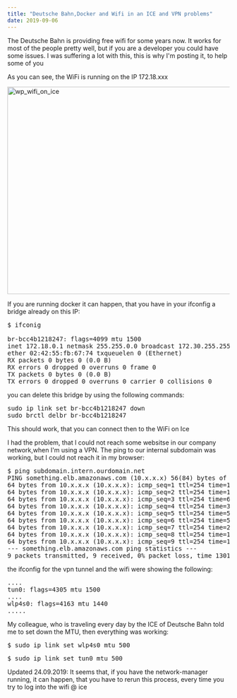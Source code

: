 ```yaml
---
title: "Deutsche Bahn,Docker and Wifi in an ICE and VPN problems"
date: 2019-09-06
---
```


The Deutsche Bahn is providing free wifi for some years now.
It works for most of the people pretty well, but if you are a developer you could have some issues. I was suffering a lot with this, this is why I'm posting it, to help some of you

As you can see, the WiFi is running on the IP 172.18.xxx

<img class="alignnone size-full wp-image-453" src="https://joergi77.files.wordpress.com/2019/09/wp_wifi_on_ice.png" alt="wp_wifi_on_ice" width="557" height="470" />

If you are running docker it can happen, that you have in your ifconfig a bridge already on this IP:

<pre>$ ifconig

br-bcc4b1218247: flags=4099<UP,BROADCAST,MULTICAST> mtu 1500
inet 172.18.0.1 netmask 255.255.0.0 broadcast 172.30.255.255
ether 02:42:55:fb:67:74 txqueuelen 0 (Ethernet)
RX packets 0 bytes 0 (0.0 B)
RX errors 0 dropped 0 overruns 0 frame 0
TX packets 0 bytes 0 (0.0 B)
TX errors 0 dropped 0 overruns 0 carrier 0 collisions 0
</pre>
 

you can delete this bridge by using the following commands:
<pre>sudo ip link set br-bcc4b1218247 down
sudo brctl delbr br-bcc4b1218247</pre>
This should work, that you can connect then to the WiFi on Ice

I had the problem, that I could not reach some websitse in our company network,when I'm using a VPN.
The ping to our internal subdomain was working, but I could not reach it in my browser:
<pre>$ ping subdomain.intern.ourdomain.net
PING something.elb.amazonaws.com (10.x.x.x) 56(84) bytes of data.
64 bytes from 10.x.x.x (10.x.x.x): icmp_seq=1 ttl=254 time=108 ms
64 bytes from 10.x.x.x (10.x.x.x): icmp_seq=2 ttl=254 time=192 ms
64 bytes from 10.x.x.x (10.x.x.x): icmp_seq=3 ttl=254 time=697 ms
64 bytes from 10.x.x.x (10.x.x.x): icmp_seq=4 ttl=254 time=344 ms
64 bytes from 10.x.x.x (10.x.x.x): icmp_seq=5 ttl=254 time=52.2 ms
64 bytes from 10.x.x.x (10.x.x.x): icmp_seq=6 ttl=254 time=54.3 ms
64 bytes from 10.x.x.x (10.x.x.x): icmp_seq=7 ttl=254 time=267 ms
64 bytes from 10.x.x.x (10.x.x.x): icmp_seq=8 ttl=254 time=181 ms
64 bytes from 10.x.x.x (10.x.x.x): icmp_seq=9 ttl=254 time=141 ms
--- something.elb.amazonaws.com ping statistics ---
9 packets transmitted, 9 received, 0% packet loss, time 13011ms</pre>
the ifconfig for the vpn tunnel and the wifi were showing the following:
<pre>....
tun0: flags=4305<UP,POINTOPOINT,RUNNING,NOARP,MULTICAST> mtu 1500
....
wlp4s0: flags=4163<UP,BROADCAST,RUNNING,MULTICAST> mtu 1440
.....</pre>
My colleague, who is traveling every day by the ICE of Deutsche Bahn told me to set down the MTU, then everything was working:
<div>
<div class="">
<div id="post_ehiojfyp4jbbxqbf9nubrwtt8r" class="a11y__section post same--user same--root  " role="listitem" aria-label="marc.bruessel at 8:21 AM Friday, September 6 wrote, ip link set wlp4s0 mtu 500">
<div id="postContent" class="post__content " role="application" aria-hidden="true">
<div>
<div>
<div id="ehiojfyp4jbbxqbf9nubrwtt8r_message" class="post__body   ">
<div class="post-message post-message--collapsed">
<div class="post-message__text-container">
<div id="postMessageText_ehiojfyp4jbbxqbf9nubrwtt8r" class="post-message__text">
<pre>$ sudo ip link set wlp4s0 mtu 500</pre>
<pre>$ sudo ip link set tun0 mtu 500</pre>
Updated 24.09.2019:
It seems that, if you have the network-manager running, it can happen, that you have to rerun this process, every time you try to log into the wifi @ ice
